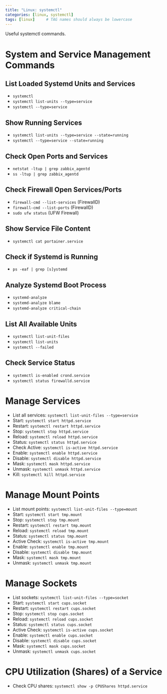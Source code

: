 ```yaml
---
title: "Linux: systemctl"
categories: [linux, systemctl]
tags: [linux]     # TAG names should always be lowercase
---
```


Useful systemctl commands.

# System and Service Management Commands

## List Loaded Systemd Units and Services
- `systemctl`
- `systemctl list-units --type=service`
- `systemctl --type=service`

## Show Running Services
- `systemctl list-units --type=service --state=running`
- `systemctl --type=service --state=running`

## Check Open Ports and Services
- `netstat -ltup | grep zabbix_agentd`
- `ss -ltup | grep zabbix_agentd`

## Check Firewall Open Services/Ports
- `firewall-cmd --list-services` (FirewallD)
- `firewall-cmd --list-ports` (FirewallD)
- `sudo ufw status` (UFW Firewall)

## Show Service File Content
- `systemctl cat portainer.service`

## Check if Systemd is Running
- `ps -eaf | grep [s]ystemd`

## Analyze Systemd Boot Process
- `systemd-analyze`
- `systemd-analyze blame`
- `systemd-analyze critical-chain`

## List All Available Units
- `systemctl list-unit-files`
- `systemctl list-units`
- `systemctl --failed`

## Check Service Status
- `systemctl is-enabled crond.service`
- `systemctl status firewalld.service`

# Manage Services
- List all services: `systemctl list-unit-files --type=service`
- Start: `systemctl start httpd.service`
- Restart: `systemctl restart httpd.service`
- Stop: `systemctl stop httpd.service`
- Reload: `systemctl reload httpd.service`
- Status: `systemctl status httpd.service`
- Check Active: `systemctl is-active httpd.service`
- Enable: `systemctl enable httpd.service`
- Disable: `systemctl disable httpd.service`
- Mask: `systemctl mask httpd.service`
- Unmask: `systemctl unmask httpd.service`
- Kill: `systemctl kill httpd.service`

# Manage Mount Points
- List mount points: `systemctl list-unit-files --type=mount`
- Start: `systemctl start tmp.mount`
- Stop: `systemctl stop tmp.mount`
- Restart: `systemctl restart tmp.mount`
- Reload: `systemctl reload tmp.mount`
- Status: `systemctl status tmp.mount`
- Active Check: `systemctl is-active tmp.mount`
- Enable: `systemctl enable tmp.mount`
- Disable: `systemctl disable tmp.mount`
- Mask: `systemctl mask tmp.mount`
- Unmask: `systemctl unmask tmp.mount`

# Manage Sockets
- List sockets: `systemctl list-unit-files --type=socket`
- Start: `systemctl start cups.socket`
- Restart: `systemctl restart cups.socket`
- Stop: `systemctl stop cups.socket`
- Reload: `systemctl reload cups.socket`
- Status: `systemctl status cups.socket`
- Active Check: `systemctl is-active cups.socket`
- Enable: `systemctl enable cups.socket`
- Disable: `systemctl disable cups.socket`
- Mask: `systemctl mask cups.socket`
- Unmask: `systemctl unmask cups.socket`

# CPU Utilization (Shares) of a Service
- Check CPU shares: `systemctl show -p CPUShares httpd.service`
